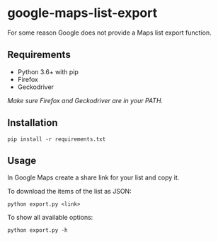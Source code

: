 # google-maps-list-export

For some reason Google does not provide a Maps list export function.

## Requirements

- Python 3.6+ with pip
- Firefox
- Geckodriver

*Make sure Firefox and Geckodriver are in your PATH.*

## Installation

```shell
pip install -r requirements.txt
```

## Usage

In Google Maps create a share link for your list and copy it.

To download the items of the list as JSON:

```shell
python export.py <link>
```

To show all available options:

```shell
python export.py -h
```
